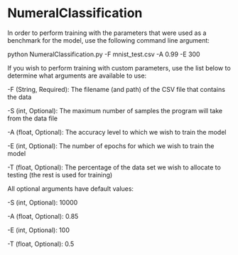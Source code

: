# NumeralClassification

In order to perform training with the parameters that were used as a benchmark for the model, use the following command line argument:

python NumeralClassification.py -F mnist_test.csv -A 0.99 -E 300

If you wish to perform training with custom parameters, use the list below to determine what arguments are available to use:

-F (String, Required):  The filename (and path) of the CSV file that contains the data

-S (int, Optional):     The maximum number of samples the program will take from the data file

-A (float, Optional):   The accuracy level to which we wish to train the model

-E (int, Optional):     The number of epochs for which we wish to train the model

-T (float, Optional):   The percentage of the data set we wish to allocate to testing (the rest is used for training)

All optional arguments have default values:

-S (int, Optional):     10000

-A (float, Optional):   0.85

-E (int, Optional):     100

-T (float, Optional):   0.5

